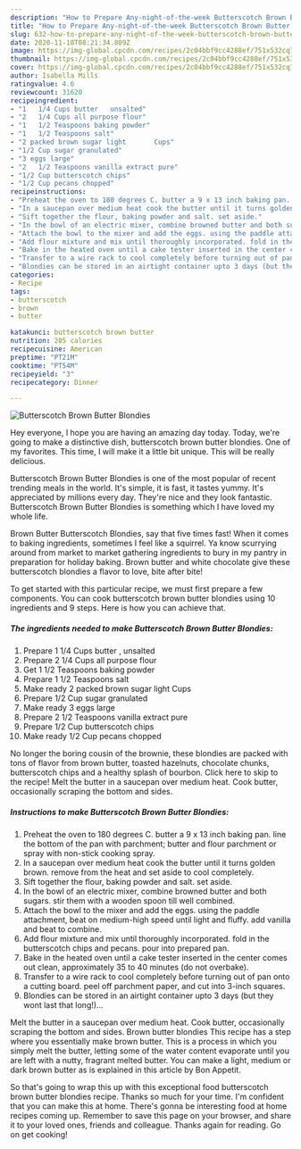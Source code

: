 ```yaml
---
description: "How to Prepare Any-night-of-the-week Butterscotch Brown Butter Blondies"
title: "How to Prepare Any-night-of-the-week Butterscotch Brown Butter Blondies"
slug: 632-how-to-prepare-any-night-of-the-week-butterscotch-brown-butter-blondies
date: 2020-11-18T08:21:34.809Z
image: https://img-global.cpcdn.com/recipes/2c04bbf9cc4288ef/751x532cq70/butterscotch-brown-butter-blondies-recipe-main-photo.jpg
thumbnail: https://img-global.cpcdn.com/recipes/2c04bbf9cc4288ef/751x532cq70/butterscotch-brown-butter-blondies-recipe-main-photo.jpg
cover: https://img-global.cpcdn.com/recipes/2c04bbf9cc4288ef/751x532cq70/butterscotch-brown-butter-blondies-recipe-main-photo.jpg
author: Isabella Mills
ratingvalue: 4.6
reviewcount: 31620
recipeingredient:
- "1   1/4 Cups butter   unsalted"
- "2   1/4 Cups all purpose flour"
- "1   1/2 Teaspoons baking powder"
- "1   1/2 Teaspoons salt"
- "2 packed brown sugar light       Cups"
- "1/2 Cup sugar granulated"
- "3 eggs large"
- "2   1/2 Teaspoons vanilla extract pure"
- "1/2 Cup butterscotch chips"
- "1/2 Cup pecans chopped"
recipeinstructions:
- "Preheat the oven to 180 degrees C. butter a 9 x 13 inch baking pan. line the bottom of the pan with parchment; butter and flour parchment or spray with non-stick cooking spray."
- "In a saucepan over medium heat cook the butter until it turns golden brown. remove from the heat and set aside to cool completely."
- "Sift together the flour, baking powder and salt. set aside."
- "In the bowl of an electric mixer, combine browned butter and both sugars. stir them with a wooden spoon till well combined."
- "Attach the bowl to the mixer and add the eggs. using the paddle attachment, beat on medium-high speed until light and fluffy. add vanilla and beat to combine."
- "Add flour mixture and mix until thoroughly incorporated. fold in the butterscotch chips and pecans. pour into prepared pan."
- "Bake in the heated oven until a cake tester inserted in the center comes out clean, approximately 35 to 40 minutes (do not overbake)."
- "Transfer to a wire rack to cool completely before turning out of pan onto a cutting board. peel off parchment paper, and cut into 3-inch squares."
- "Blondies can be stored in an airtight container upto 3 days (but they wont last that long!)..."
categories:
- Recipe
tags:
- butterscotch
- brown
- butter

katakunci: butterscotch brown butter 
nutrition: 205 calories
recipecuisine: American
preptime: "PT21M"
cooktime: "PT54M"
recipeyield: "3"
recipecategory: Dinner

---
```



![Butterscotch Brown Butter Blondies](https://img-global.cpcdn.com/recipes/2c04bbf9cc4288ef/751x532cq70/butterscotch-brown-butter-blondies-recipe-main-photo.jpg)

Hey everyone, I hope you are having an amazing day today. Today, we're going to make a distinctive dish, butterscotch brown butter blondies. One of my favorites. This time, I will make it a little bit unique. This will be really delicious.

Butterscotch Brown Butter Blondies is one of the most popular of recent trending meals in the world. It's simple, it is fast, it tastes yummy. It's appreciated by millions every day. They're nice and they look fantastic. Butterscotch Brown Butter Blondies is something which I have loved my whole life.

Brown Butter Butterscotch Blondies, say that five times fast! When it comes to baking ingredients, sometimes I feel like a squirrel. Ya know scurrying around from market to market gathering ingredients to bury in my pantry in preparation for holiday baking. Brown butter and white chocolate give these butterscotch blondies a flavor to love, bite after bite!


To get started with this particular recipe, we must first prepare a few components. You can cook butterscotch brown butter blondies using 10 ingredients and 9 steps. Here is how you can achieve that.

<!--inarticleads1-->

##### The ingredients needed to make Butterscotch Brown Butter Blondies:

1. Prepare 1   1/4 Cups butter ,  unsalted
1. Prepare 2   1/4 Cups all purpose flour
1. Get 1   1/2 Teaspoons baking powder
1. Prepare 1   1/2 Teaspoons salt
1. Make ready 2 packed brown sugar light       Cups
1. Prepare 1/2 Cup sugar granulated
1. Make ready 3 eggs large
1. Prepare 2   1/2 Teaspoons vanilla extract pure
1. Prepare 1/2 Cup butterscotch chips
1. Make ready 1/2 Cup pecans chopped


No longer the boring cousin of the brownie, these blondies are packed with tons of flavor from brown butter, toasted hazelnuts, chocolate chunks, butterscotch chips and a healthy splash of bourbon. Click here to skip to the recipe! Melt the butter in a saucepan over medium heat. Cook butter, occasionally scraping the bottom and sides. 

<!--inarticleads2-->

##### Instructions to make Butterscotch Brown Butter Blondies:

1. Preheat the oven to 180 degrees C. butter a 9 x 13 inch baking pan. line the bottom of the pan with parchment; butter and flour parchment or spray with non-stick cooking spray.
1. In a saucepan over medium heat cook the butter until it turns golden brown. remove from the heat and set aside to cool completely.
1. Sift together the flour, baking powder and salt. set aside.
1. In the bowl of an electric mixer, combine browned butter and both sugars. stir them with a wooden spoon till well combined.
1. Attach the bowl to the mixer and add the eggs. using the paddle attachment, beat on medium-high speed until light and fluffy. add vanilla and beat to combine.
1. Add flour mixture and mix until thoroughly incorporated. fold in the butterscotch chips and pecans. pour into prepared pan.
1. Bake in the heated oven until a cake tester inserted in the center comes out clean, approximately 35 to 40 minutes (do not overbake).
1. Transfer to a wire rack to cool completely before turning out of pan onto a cutting board. peel off parchment paper, and cut into 3-inch squares.
1. Blondies can be stored in an airtight container upto 3 days (but they wont last that long!)...


Melt the butter in a saucepan over medium heat. Cook butter, occasionally scraping the bottom and sides. Brown butter blondies This recipe has a step where you essentially make brown butter. This is a process in which you simply melt the butter, letting some of the water content evaporate until you are left with a nutty, fragrant melted butter. You can make a light, medium or dark brown butter as is explained in this article by Bon Appetit. 

So that's going to wrap this up with this exceptional food butterscotch brown butter blondies recipe. Thanks so much for your time. I'm confident that you can make this at home. There's gonna be interesting food at home recipes coming up. Remember to save this page on your browser, and share it to your loved ones, friends and colleague. Thanks again for reading. Go on get cooking!
